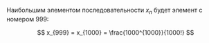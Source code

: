 Наибольшим элементом последовательности $x_n$ будет элемент с номером $999$:

$$ x_{999} = x_{1000} = \frac{1000^{1000}}{1000!} $$